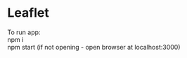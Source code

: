 # Leaflet    

To run app:    
npm i    
npm start
(if not opening - open browser at localhost:3000)

